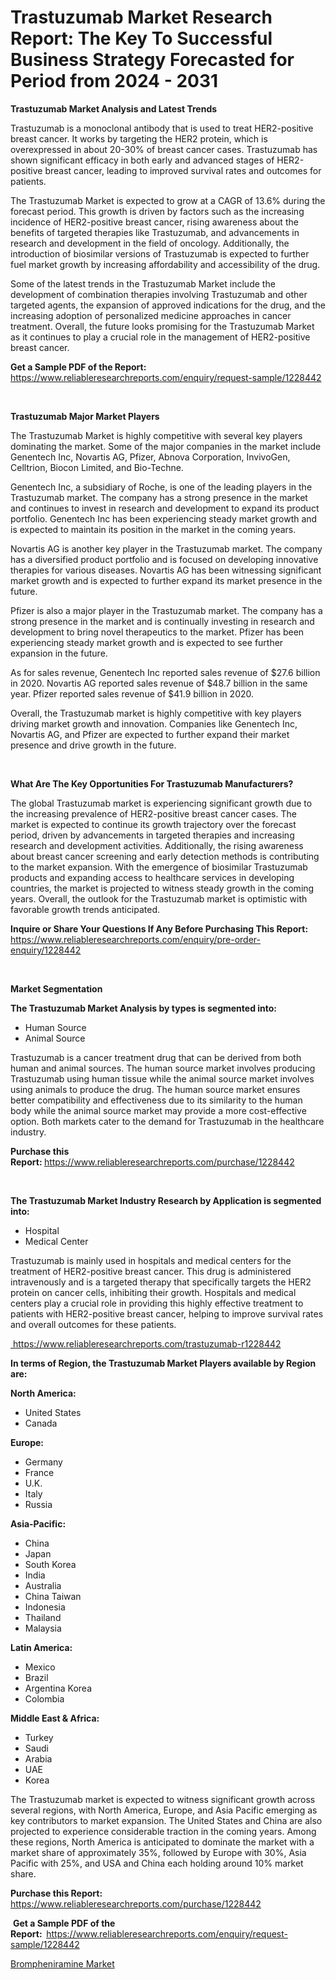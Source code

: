 <p><h1>Trastuzumab Market Research Report: The Key To Successful Business Strategy Forecasted for Period from 2024 - 2031</h1></p><p><strong>Trastuzumab Market Analysis and Latest Trends</strong></p>
<p><p>Trastuzumab is a monoclonal antibody that is used to treat HER2-positive breast cancer. It works by targeting the HER2 protein, which is overexpressed in about 20-30% of breast cancer cases. Trastuzumab has shown significant efficacy in both early and advanced stages of HER2-positive breast cancer, leading to improved survival rates and outcomes for patients.</p><p>The Trastuzumab Market is expected to grow at a CAGR of 13.6% during the forecast period. This growth is driven by factors such as the increasing incidence of HER2-positive breast cancer, rising awareness about the benefits of targeted therapies like Trastuzumab, and advancements in research and development in the field of oncology. Additionally, the introduction of biosimilar versions of Trastuzumab is expected to further fuel market growth by increasing affordability and accessibility of the drug.</p><p>Some of the latest trends in the Trastuzumab Market include the development of combination therapies involving Trastuzumab and other targeted agents, the expansion of approved indications for the drug, and the increasing adoption of personalized medicine approaches in cancer treatment. Overall, the future looks promising for the Trastuzumab Market as it continues to play a crucial role in the management of HER2-positive breast cancer.</p></p>
<p><strong>Get a Sample PDF of the Report:&nbsp;</strong> <a href="https://www.reliableresearchreports.com/enquiry/request-sample/1228442">https://www.reliableresearchreports.com/enquiry/request-sample/1228442</a></p>
<p>&nbsp;</p>
<p><strong>Trastuzumab Major Market Players</strong></p>
<p><p>The Trastuzumab Market is highly competitive with several key players dominating the market. Some of the major companies in the market include Genentech Inc, Novartis AG, Pfizer, Abnova Corporation, InvivoGen, Celltrion, Biocon Limited, and Bio-Techne.</p><p>Genentech Inc, a subsidiary of Roche, is one of the leading players in the Trastuzumab market. The company has a strong presence in the market and continues to invest in research and development to expand its product portfolio. Genentech Inc has been experiencing steady market growth and is expected to maintain its position in the market in the coming years.</p><p>Novartis AG is another key player in the Trastuzumab market. The company has a diversified product portfolio and is focused on developing innovative therapies for various diseases. Novartis AG has been witnessing significant market growth and is expected to further expand its market presence in the future.</p><p>Pfizer is also a major player in the Trastuzumab market. The company has a strong presence in the market and is continually investing in research and development to bring novel therapeutics to the market. Pfizer has been experiencing steady market growth and is expected to see further expansion in the future.</p><p>As for sales revenue, Genentech Inc reported sales revenue of $27.6 billion in 2020. Novartis AG reported sales revenue of $48.7 billion in the same year. Pfizer reported sales revenue of $41.9 billion in 2020.</p><p>Overall, the Trastuzumab market is highly competitive with key players driving market growth and innovation. Companies like Genentech Inc, Novartis AG, and Pfizer are expected to further expand their market presence and drive growth in the future.</p></p>
<p>&nbsp;</p>
<p><strong>What Are The Key Opportunities For Trastuzumab Manufacturers?</strong></p>
<p><p>The global Trastuzumab market is experiencing significant growth due to the increasing prevalence of HER2-positive breast cancer cases. The market is expected to continue its growth trajectory over the forecast period, driven by advancements in targeted therapies and increasing research and development activities. Additionally, the rising awareness about breast cancer screening and early detection methods is contributing to the market expansion. With the emergence of biosimilar Trastuzumab products and expanding access to healthcare services in developing countries, the market is projected to witness steady growth in the coming years. Overall, the outlook for the Trastuzumab market is optimistic with favorable growth trends anticipated.</p></p>
<p><strong>Inquire or Share Your Questions If Any Before Purchasing This Report:</strong> <a href="https://www.reliableresearchreports.com/enquiry/pre-order-enquiry/1228442">https://www.reliableresearchreports.com/enquiry/pre-order-enquiry/1228442</a></p>
<p>&nbsp;</p>
<p><strong>Market Segmentation</strong></p>
<p><strong>The Trastuzumab Market Analysis by types is segmented into:</strong></p>
<p><ul><li>Human Source</li><li>Animal Source</li></ul></p>
<p><p>Trastuzumab is a cancer treatment drug that can be derived from both human and animal sources. The human source market involves producing Trastuzumab using human tissue while the animal source market involves using animals to produce the drug. The human source market ensures better compatibility and effectiveness due to its similarity to the human body while the animal source market may provide a more cost-effective option. Both markets cater to the demand for Trastuzumab in the healthcare industry.</p></p>
<p><strong>Purchase this Report:&nbsp;</strong><a href="https://www.reliableresearchreports.com/purchase/1228442">https://www.reliableresearchreports.com/purchase/1228442</a></p>
<p>&nbsp;</p>
<p><strong>The Trastuzumab Market Industry Research by Application is segmented into:</strong></p>
<p><ul><li>Hospital</li><li>Medical Center</li></ul></p>
<p><p>Trastuzumab is mainly used in hospitals and medical centers for the treatment of HER2-positive breast cancer. This drug is administered intravenously and is a targeted therapy that specifically targets the HER2 protein on cancer cells, inhibiting their growth. Hospitals and medical centers play a crucial role in providing this highly effective treatment to patients with HER2-positive breast cancer, helping to improve survival rates and overall outcomes for these patients.</p></p>
<p><a href="https://www.reliableresearchreports.com/trastuzumab-r1228442">&nbsp;https://www.reliableresearchreports.com/trastuzumab-r1228442</a></p>
<p><strong>In terms of Region, the Trastuzumab Market Players available by Region are:</strong></p>
<p>
    <p> <strong> North America: </strong>
        <ul>
            <li>United States</li>
            <li>Canada</li>
        </ul>
        </p> 
    <p> <strong> Europe: </strong>
        <ul>
            <li>Germany</li>
            <li>France</li>
            <li>U.K.</li>
            <li>Italy</li>
            <li>Russia</li>
        </ul>
        </p> 
    <p> <strong> Asia-Pacific: </strong>
        <ul>
            <li>China</li>
            <li>Japan</li>
            <li>South Korea</li>
            <li>India</li>
            <li>Australia</li>
            <li>China Taiwan</li>
            <li>Indonesia</li>
            <li>Thailand</li>
            <li>Malaysia</li>
        </ul>
        </p> 
    <p> <strong> Latin America: </strong>
        <ul>
            <li>Mexico</li>
            <li>Brazil</li>
            <li>Argentina Korea</li>
            <li>Colombia</li>
        </ul>
        </p> 
    <p> <strong> Middle East & Africa: </strong>
        <ul>
            <li>Turkey</li>
            <li>Saudi</li>
            <li>Arabia</li>
            <li>UAE</li>
            <li>Korea</li>
        </ul>
    </p>
    </p>
<p><p>The Trastuzumab market is expected to witness significant growth across several regions, with North America, Europe, and Asia Pacific emerging as key contributors to market expansion. The United States and China are also projected to experience considerable traction in the coming years. Among these regions, North America is anticipated to dominate the market with a market share of approximately 35%, followed by Europe with 30%, Asia Pacific with 25%, and USA and China each holding around 10% market share.</p></p>
<p><strong>Purchase this Report: </strong><a href="https://www.reliableresearchreports.com/purchase/1228442">https://www.reliableresearchreports.com/purchase/1228442</a></p>
<p>&nbsp;<strong>Get a Sample PDF of the Report:&nbsp;&nbsp;</strong><a href="https://www.reliableresearchreports.com/enquiry/request-sample/1228442">https://www.reliableresearchreports.com/enquiry/request-sample/1228442</a></p>
<p><strong></strong></p>
<p><p><a href="https://github.com/alexcrou8/Market-Research-Report-List-1/blob/main/brompheniramine-market.md">Brompheniramine Market</a></p></p>